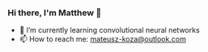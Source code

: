 ### Hi there, I'm Matthew 👋

- 🌱 I’m currently learning convolutional neural networks
- 📫 How to reach me: mateusz-koza@outlook.com

<!--
**KozAAAAA/KozAAAAA** is a ✨ _special_ ✨ repository because its `README.md` (this file) appears on your GitHub profile.

Here are some ideas to get you started:

- 🔭 I’m currently working on ...

- 👯 I’m looking to collaborate on ...
- 🤔 I’m looking for help with ...
- 💬 Ask me about ...

- 😄 Pronouns: ...
- ⚡ Fun fact: ...
-->

